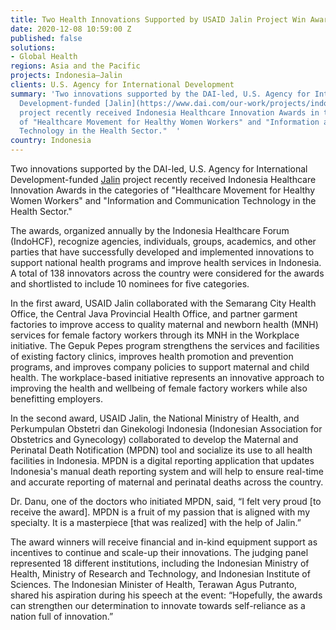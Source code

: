 ```yaml
---
title: Two Health Innovations Supported by USAID Jalin Project Win Awards
date: 2020-12-08 10:59:00 Z
published: false
solutions:
- Global Health
regions: Asia and the Pacific
projects: Indonesia—Jalin
clients: U.S. Agency for International Development
summary: 'Two innovations supported by the DAI-led, U.S. Agency for International
  Development-funded [Jalin](https://www.dai.com/our-work/projects/indonesia-jalin)
  project recently received Indonesia Healthcare Innovation Awards in the categories
  of "Healthcare Movement for Healthy Women Workers" and "Information and Communication
  Technology in the Health Sector."  '
country: Indonesia
---
```


Two innovations supported by the DAI-led, U.S. Agency for International Development-funded [Jalin](https://www.dai.com/our-work/projects/indonesia-jalin) project recently received Indonesia Healthcare Innovation Awards in the categories of "Healthcare Movement for Healthy Women Workers" and "Information and Communication Technology in the Health Sector."  

The awards, organized annually by the Indonesia Healthcare Forum (IndoHCF), recognize agencies, individuals, groups, academics, and other parties that have successfully developed and implemented innovations to support national health programs and improve health services in Indonesia. A total of 138 innovators across the country were considered for the awards and shortlisted to include 10 nominees for five categories. 
    
In the first award, USAID Jalin collaborated with the Semarang City Health Office, the Central Java Provincial Health Office, and partner garment factories to improve access to quality maternal and newborn health (MNH) services for female factory workers through its MNH in the Workplace initiative. The Gepuk Pepes program strengthens the services and facilities of existing factory clinics, improves health promotion and prevention programs, and improves company policies to support maternal and child health. The workplace-based initiative represents an innovative approach to improving the health and wellbeing of female factory workers while also benefitting employers. 

In the second award, USAID Jalin, the National Ministry of Health, and Perkumpulan Obstetri dan Ginekologi Indonesia (Indonesian Association for Obstetrics and Gynecology) collaborated to develop the Maternal and Perinatal Death Notification (MPDN) tool and socialize its use to all health facilities in Indonesia. MPDN is a digital reporting application that updates Indonesia's manual death reporting system and will help to ensure real-time and accurate reporting of maternal and perinatal deaths across the country. 

Dr. Danu, one of the doctors who initiated MPDN, said, “I felt very proud [to receive the award]. MPDN is a fruit of my passion that is aligned with my specialty. It is a masterpiece [that was realized] with the help of Jalin.” 

The award winners will receive financial and in-kind equipment support as incentives to continue and scale-up their innovations. The judging panel represented 18 different institutions, including the Indonesian Ministry of Health, Ministry of Research and Technology, and Indonesian Institute of Sciences. The Indonesian Minister of Health, Terawan Agus Putranto, shared his aspiration during his speech at the event: “Hopefully, the awards can strengthen our determination to innovate towards self-reliance as a nation full of innovation.”